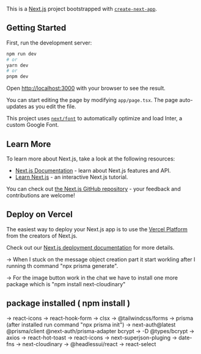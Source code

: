 This is a [Next.js](https://nextjs.org/) project bootstrapped with [`create-next-app`](https://github.com/vercel/next.js/tree/canary/packages/create-next-app).

## Getting Started

First, run the development server:

```bash
npm run dev
# or
yarn dev
# or
pnpm dev
```

Open [http://localhost:3000](http://localhost:3000) with your browser to see the result.

You can start editing the page by modifying `app/page.tsx`. The page auto-updates as you edit the file.

This project uses [`next/font`](https://nextjs.org/docs/basic-features/font-optimization) to automatically optimize and load Inter, a custom Google Font.

## Learn More

To learn more about Next.js, take a look at the following resources:

- [Next.js Documentation](https://nextjs.org/docs) - learn about Next.js features and API.
- [Learn Next.js](https://nextjs.org/learn) - an interactive Next.js tutorial.

You can check out [the Next.js GitHub repository](https://github.com/vercel/next.js/) - your feedback and contributions are welcome!

## Deploy on Vercel

The easiest way to deploy your Next.js app is to use the [Vercel Platform](https://vercel.com/new?utm_medium=default-template&filter=next.js&utm_source=create-next-app&utm_campaign=create-next-app-readme) from the creators of Next.js.

Check out our [Next.js deployment documentation](https://nextjs.org/docs/deployment) for more details.

-> When I stuck on the message object creation part it start workling after I running th command "npx prisma generate". 

-> For the image button work in the chat we have to install one more package which is "npm install next-cloudinary"

## package installed ( npm install ) 
-> react-icons 
-> react-hook-form
-> clsx
-> @tailwindcss/forms
-> prisma (after installed run command "npx prisma init")
-> next-auth@latest @prisma/client @next-auth/prisma-adapter bcrypt
-> -D @types/bcrypt
-> axios
-> react-hot-toast
-> react-icons
-> next-superjson-pluging
-> date-fns
-> next-cloudinary
-> @headlessui/react
-> react-select
